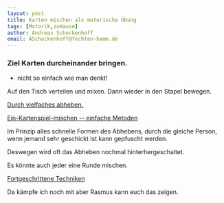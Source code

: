 ```yaml
---
layout: post
title: Karten mischen als motorische Übung
tags: [Motorik,zuHause]
author: Andreas Schockenhoff
email: ASchockenhoff@fechten-hamm.de
---
```


### Ziel Karten durcheinander bringen.

* nicht so einfach wie man denkt!



Auf den Tisch verteilen und mixen. Dann wieder in den Stapel bewegen.

[Durch vielfaches abheben.](https://de.wikipedia.org/wiki/Abheben_(Spielkarten)) 

[Ein-Kartenspiel-mischen -- einfache Metoden](https://de.wikihow.com/Ein-Kartenspiel-mischen)

Im Prinzip alles schnelle Formen des Abhebens, durch die gleiche Person, wenn jemand sehr geschickt ist kann gepfuscht werden.

Deswegen wird oft das Abheben nochmal hinterhergeschaltet. 

Es könnte auch jeder eine Runde mischen. 

[Fortgeschrittene Techniken](https://www.youtube.com/watch?v=bRjEbvsxFbQ)

Da kämpfe ich noch mit aber Rasmus kann euch das zeigen.